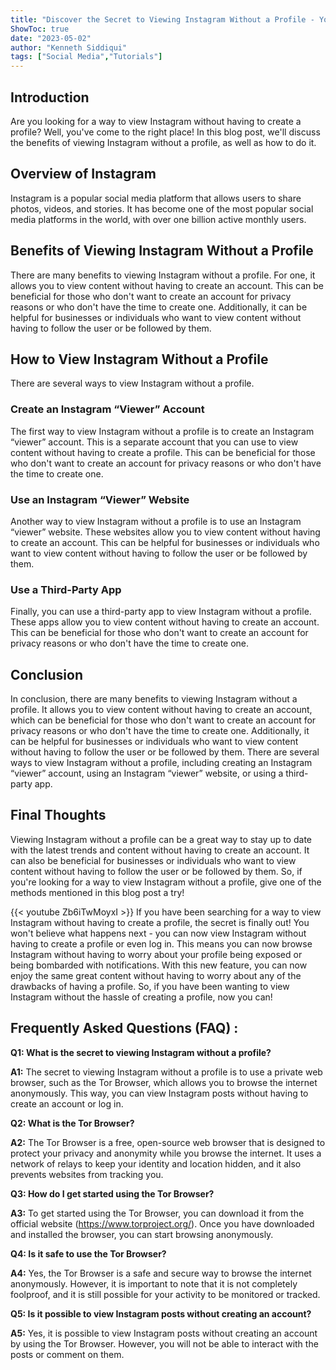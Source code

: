 ```yaml
---
title: "Discover the Secret to Viewing Instagram Without a Profile - You Won't Believe What Happens Next!"
ShowToc: true 
date: "2023-05-02"
author: "Kenneth Siddiqui" 
tags: ["Social Media","Tutorials"]
---
```

## Introduction 
Are you looking for a way to view Instagram without having to create a profile? Well, you've come to the right place! In this blog post, we'll discuss the benefits of viewing Instagram without a profile, as well as how to do it. 

## Overview of Instagram 
Instagram is a popular social media platform that allows users to share photos, videos, and stories. It has become one of the most popular social media platforms in the world, with over one billion active monthly users. 

## Benefits of Viewing Instagram Without a Profile
There are many benefits to viewing Instagram without a profile. For one, it allows you to view content without having to create an account. This can be beneficial for those who don't want to create an account for privacy reasons or who don't have the time to create one. Additionally, it can be helpful for businesses or individuals who want to view content without having to follow the user or be followed by them. 

## How to View Instagram Without a Profile
There are several ways to view Instagram without a profile. 

### Create an Instagram “Viewer” Account 
The first way to view Instagram without a profile is to create an Instagram “viewer” account. This is a separate account that you can use to view content without having to create a profile. This can be beneficial for those who don't want to create an account for privacy reasons or who don't have the time to create one. 

### Use an Instagram “Viewer” Website
Another way to view Instagram without a profile is to use an Instagram “viewer” website. These websites allow you to view content without having to create an account. This can be helpful for businesses or individuals who want to view content without having to follow the user or be followed by them. 

### Use a Third-Party App
Finally, you can use a third-party app to view Instagram without a profile. These apps allow you to view content without having to create an account. This can be beneficial for those who don't want to create an account for privacy reasons or who don't have the time to create one. 

## Conclusion 
In conclusion, there are many benefits to viewing Instagram without a profile. It allows you to view content without having to create an account, which can be beneficial for those who don't want to create an account for privacy reasons or who don't have the time to create one. Additionally, it can be helpful for businesses or individuals who want to view content without having to follow the user or be followed by them. There are several ways to view Instagram without a profile, including creating an Instagram “viewer” account, using an Instagram “viewer” website, or using a third-party app. 

## Final Thoughts 
Viewing Instagram without a profile can be a great way to stay up to date with the latest trends and content without having to create an account. It can also be beneficial for businesses or individuals who want to view content without having to follow the user or be followed by them. So, if you're looking for a way to view Instagram without a profile, give one of the methods mentioned in this blog post a try!

{{< youtube Zb6iTwMoyxI >}} 
If you have been searching for a way to view Instagram without having to create a profile, the secret is finally out! You won't believe what happens next - you can now view Instagram without having to create a profile or even log in. This means you can now browse Instagram without having to worry about your profile being exposed or being bombarded with notifications. With this new feature, you can now enjoy the same great content without having to worry about any of the drawbacks of having a profile. So, if you have been wanting to view Instagram without the hassle of creating a profile, now you can!

## Frequently Asked Questions (FAQ) :
**Q1: What is the secret to viewing Instagram without a profile?**

**A1:** The secret to viewing Instagram without a profile is to use a private web browser, such as the Tor Browser, which allows you to browse the internet anonymously. This way, you can view Instagram posts without having to create an account or log in.

**Q2: What is the Tor Browser?**

**A2:** The Tor Browser is a free, open-source web browser that is designed to protect your privacy and anonymity while you browse the internet. It uses a network of relays to keep your identity and location hidden, and it also prevents websites from tracking you.

**Q3: How do I get started using the Tor Browser?**

**A3:** To get started using the Tor Browser, you can download it from the official website (https://www.torproject.org/). Once you have downloaded and installed the browser, you can start browsing anonymously.

**Q4: Is it safe to use the Tor Browser?**

**A4:** Yes, the Tor Browser is a safe and secure way to browse the internet anonymously. However, it is important to note that it is not completely foolproof, and it is still possible for your activity to be monitored or tracked.

**Q5: Is it possible to view Instagram posts without creating an account?**

**A5:** Yes, it is possible to view Instagram posts without creating an account by using the Tor Browser. However, you will not be able to interact with the posts or comment on them.


